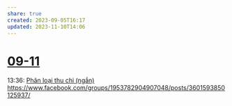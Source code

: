 ```yaml
---
share: true
created: 2023-09-05T16:17
updated: 2023-11-10T14:06
---
```

# [09-11](09-11.md)
13:36: [Phân loại thu chi (ngắn)](../../Tr%E1%BA%A5n%20K%E1%BB%B3/4%20Th%C3%A0nh%20ph%E1%BA%A9m/Truy%E1%BB%81n%20th%C3%B4ng/Ph%C3%A2n%20lo%E1%BA%A1i%20thu%20chi%20(ng%E1%BA%AFn).md) https://www.facebook.com/groups/1953782904907048/posts/3601593850125937/